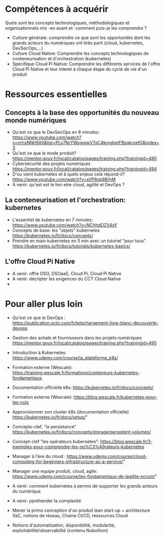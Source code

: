 # Compétences à acquérir
Quels sont les concepts technologiques, méthodologiques et organisationnels mis -en avant et -comment puis-je les comprendre ?
- Culture générale: comprendre ce que sont les opportunités dont les grands acteurs du numériques ont tirés parti (cloud, kubernetes, DevSecOps,...)
- Culture Cloud Native: Comprendre les concepts technologiques de conteneurisation et d'orchestration (kubernetes)
- Spécifique Cloud Pi Native: Comprendre les différents services de l'offre Cloud Pi Native et leur interet à chaque étape du cycle de vie d'un produit

# Ressources essentielles

## Concepts à la base des opportunités du nouveau monde numériques
- Qu'est ce que le DevSecOps en 8 minutes: https://www.youtube.com/watch?v=nrhxNNH5lt0&list=PLy7NrYWoggjwV7qC4kmgbgtFBsqkrsefG&index=3
- Qu'est ce que le mode produit? https://mentor.gouv.fr/local/catalog/pages/training.php?trainingid=480
- Cybersécurité des projets numériques https://mentor.gouv.fr/local/catalog/pages/training.php?trainingid=494
- D'ou vient kubernetes et à quels enjeux cela répond-il? https://www.youtube.com/watch?v=sVP8xb9BrhM
- A venir: qu'est est le lien etre cloud, agilité et DevOps ? 

## La conteneurisation et l'orchestration: kubernetes
- L'essentiel de kubernetes en 7 minutes: https://www.youtube.com/watch?v=NChhdOZV4sY
- Concepts de base: les "objets" kubernetes https://kubernetes.io/fr/docs/concepts/
- Prendre en main kubernetes en 5 min avec un tutoriel "pour tous" https://kubernetes.io/fr/docs/tutorials/kubernetes-basics/

## L'offre Cloud Pi Native
- A venir: offre DSO, DSOaaS, Cloud Pi, Cloud Pi Native
- A venir: décripter les exigences du CCT Cloud Native
- 

# Pour aller plus loin
- Qu'est ce que le DevOps : https://publication.octo.com/fr/telechargement-livre-blanc-decouverte-devops
- Gestion des achats et fournisseurs dans les projets numériques https://mentor.gouv.fr/local/catalog/pages/training.php?trainingid=495 
- Introduction à Kubernetes: https://www.udemy.com/course/la_plateforme_k8s/

- Formation externe (Wescale): https://training.wescale.fr/formations/conteneurs-kubernetes-fondamentaux.
- Documentation officielle k8s: https://kubernetes.io/fr/docs/concepts/
- Formation externe (Wescale): https://blog.wescale.fr/kubernetes-pour-les-nuls

- Approvisionner son cluster k8s (documentation officielle) https://kubernetes.io/fr/docs/setup/"
- Concepts-clef, "la persistance" https://kubernetes.io/fr/docs/concepts/storage/persistent-volumes/
- Concept-clef "les opérateurs kubernetes": https://blog.wescale.fr/3-exemples-pour-comprendre-les-op%C3%A9rateurs-kubernetes

- Manager à l'ère du cloud : https://www.udemy.com/course/cloud-computing-for-beginners-infrastructure-as-a-service/"
- Manager une equipe produit, cloud, agile: https://www.udemy.com/course/les-fondamentaux-de-lagilite-scrum/"


- A venir: comment kubernetes a permis de supporter les grands acteurs du numérique
- A venir: ppréhender la complexité
- Mener la primo conception d'un produit lean start-up + architecture (IaC, notions de réseau, Chaine CI/CD, ressources Cloud
- Notions d'automatisation, disponibilité, modularité, exploitabilité/observabilité (contenu Nubothon)

